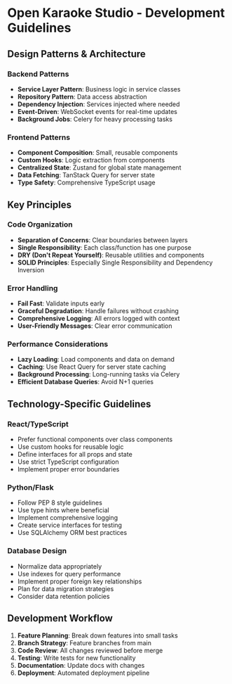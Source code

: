# Open Karaoke Studio - Development Guidelines

## Design Patterns & Architecture

### Backend Patterns
- **Service Layer Pattern**: Business logic in service classes
- **Repository Pattern**: Data access abstraction
- **Dependency Injection**: Services injected where needed
- **Event-Driven**: WebSocket events for real-time updates
- **Background Jobs**: Celery for heavy processing tasks

### Frontend Patterns
- **Component Composition**: Small, reusable components
- **Custom Hooks**: Logic extraction from components
- **Centralized State**: Zustand for global state management
- **Data Fetching**: TanStack Query for server state
- **Type Safety**: Comprehensive TypeScript usage

## Key Principles

### Code Organization
- **Separation of Concerns**: Clear boundaries between layers
- **Single Responsibility**: Each class/function has one purpose
- **DRY (Don't Repeat Yourself)**: Reusable utilities and components
- **SOLID Principles**: Especially Single Responsibility and Dependency Inversion

### Error Handling
- **Fail Fast**: Validate inputs early
- **Graceful Degradation**: Handle failures without crashing
- **Comprehensive Logging**: All errors logged with context
- **User-Friendly Messages**: Clear error communication

### Performance Considerations
- **Lazy Loading**: Load components and data on demand
- **Caching**: Use React Query for server state caching
- **Background Processing**: Long-running tasks via Celery
- **Efficient Database Queries**: Avoid N+1 queries

## Technology-Specific Guidelines

### React/TypeScript
- Prefer functional components over class components
- Use custom hooks for reusable logic
- Define interfaces for all props and state
- Use strict TypeScript configuration
- Implement proper error boundaries

### Python/Flask
- Follow PEP 8 style guidelines
- Use type hints where beneficial
- Implement comprehensive logging
- Create service interfaces for testing
- Use SQLAlchemy ORM best practices

### Database Design
- Normalize data appropriately
- Use indexes for query performance
- Implement proper foreign key relationships
- Plan for data migration strategies
- Consider data retention policies

## Development Workflow
1. **Feature Planning**: Break down features into small tasks
2. **Branch Strategy**: Feature branches from main
3. **Code Review**: All changes reviewed before merge
4. **Testing**: Write tests for new functionality
5. **Documentation**: Update docs with changes
6. **Deployment**: Automated deployment pipeline